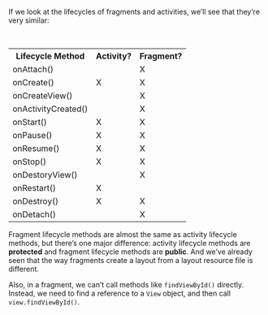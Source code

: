 If we look at the lifecycles of fragments and activities, we’ll see that they’re very similar:

<table style="width:100%">
  <tr>
    <th>Lifecycle Method</th>
    <th>Activity?</th>
    <th>Fragment?</th>
  </tr>
  <tr>
    <td>onAttach()</td>
    <td></td>
    <td>X</td>
  </tr>
  <tr>
    <td>onCreate()</td>
    <td>X</td>
    <td>X</td>
  </tr>
  <tr>
    <td>onCreateView()</td>
    <td></td>
    <td>X</td>
  </tr>
  <tr>
    <td>onActivityCreated()</td>
    <td></td>
    <td>X</td>
  </tr>
  <tr>
    <td>onStart()</td>
    <td>X</td>
    <td>X</td>
  </tr>
  <tr>
    <td>onPause()</td>
    <td>X</td>
    <td>X</td>
  </tr>
  <tr>
    <td>onResume()</td>
    <td>X</td>
    <td>X</td>
  </tr>
  <tr>
    <td>onStop()</td>
    <td>X</td>
    <td>X</td>
  </tr>
  <tr>
    <td>onDestoryView()</td>
    <td></td>
    <td>X</td>
  </tr>
    <tr>
    <td>onRestart()</td>
    <td>X</td>
    <td></td>
  </tr>
  <tr>
    <td>onDestroy()</td>
    <td>X</td>
    <td>X</td>
  </tr>
  <tr>
    <td>onDetach()</td>
    <td></td>
    <td>X</td>
  </tr>
</table>

Fragment lifecycle methods are almost the same as activity lifecycle methods, but there’s one major difference: activity lifecycle methods are **protected** and fragment lifecycle methods are **public**. And we’ve already seen that the way fragments create a layout from a layout resource file is different. 

Also, in a fragment, we can’t call methods like `findViewById()` directly. Instead, we need to find a reference to a `View` object, and then call `view.findViewById()`.
